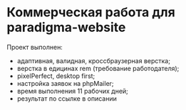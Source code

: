 # Коммерческая работа для paradigma-website

Проект выполнен:
+ адаптивная, валидная, кроссбраузерная верстка;
+ верстка в едицинах rem (требование работодателя);
+ pixelPerfect, desktop first;
+ настройка заявок на phpMailer;
+ время выполнения 11 рабочих дней;
+ результат по ссылке в описании
